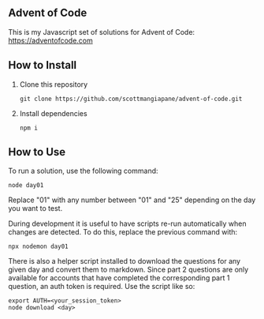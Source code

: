 ## Advent of Code

This is my Javascript set of solutions for Advent of Code:
https://adventofcode.com

## How to Install

1. Clone this repository
   ```
   git clone https://github.com/scottmangiapane/advent-of-code.git
   ```
2. Install dependencies
   ```
   npm i
   ```

## How to Use

To run a solution, use the following command:
```
node day01
```

Replace "01" with any number between "01" and "25" depending on the day you want to test.

During development it is useful to have scripts re-run automatically when changes are detected. To do this, replace the previous command with:
```
npx nodemon day01
```

There is also a helper script installed to download the questions for any given day and convert them to markdown. Since part 2 questions are only available for accounts that have completed the corresponding part 1 question, an auth token is required. Use the script like so:
```
export AUTH=<your_session_token>
node download <day>
```
